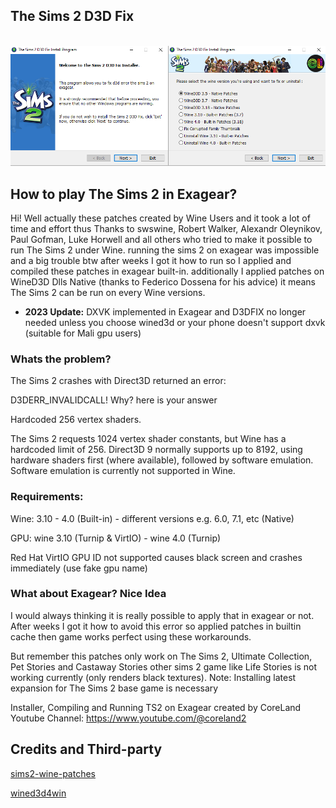  ## The Sims 2 D3D Fix
<!-- PROJECT LOGO -->
<br />
<div align="center">
  <a href="https://github.com/erfan2255/TS2D3DFIX">
    <img src="images/interface.png" alt="Logo">
  </a>
  </div>


## How to play The Sims 2 in Exagear?
Hi! Well actually these patches created by Wine Users and it took a lot of time and effort thus Thanks to swswine, Robert Walker, Alexandr Oleynikov, Paul Gofman, Luke Horwell and all others who tried to make it possible to run The Sims 2 under Wine. running the sims 2 on exagear was impossible and a big trouble btw after weeks I got it how to run so I applied and compiled these patches in exagear built-in. additionally I applied patches on WineD3D Dlls Native (thanks to Federico Dossena for his advice) it means The Sims 2 can be run on every Wine versions.
* <b>2023 Update:</b> DXVK implemented in Exagear and D3DFIX no longer needed unless you choose wined3d or your phone doesn't support dxvk (suitable for Mali gpu users)
### Whats the problem?
The Sims 2 crashes with Direct3D returned an error:

D3DERR_INVALIDCALL! Why? here is your answer

Hardcoded 256 vertex shaders.

The Sims 2 requests 1024 vertex shader constants, but Wine has a hardcoded limit of 256. Direct3D 9 normally supports up to 8192, using hardware shaders first (where available), followed by software emulation. Software emulation is currently not supported in Wine.

### Requirements:
Wine: 3.10 - 4.0 (Built-in) - different versions e.g. 6.0, 7.1, etc (Native)

GPU: wine 3.10 (Turnip & VirtIO) - wine 4.0 (Turnip)

Red Hat VirtIO GPU ID not supported causes black screen and crashes immediately (use fake gpu name)

### What about Exagear? Nice Idea
I would always thinking it is really possible to apply that in exagear or not. After weeks I got it how to avoid this error so applied patches in builtin cache then game works perfect using these workarounds.

But remember this patches only work on The Sims 2, Ultimate Collection, Pet Stories and Castaway Stories other sims 2 game like Life Stories is not working currently (only renders black textures).
Note: Installing latest expansion for The Sims 2 base game is necessary

Installer, Compiling and Running TS2 on Exagear created by CoreLand Youtube Channel: https://www.youtube.com/@coreland2

## Credits and Third-party
[sims2-wine-patches](https://github.com/lah7/sims2-wine-patches)

[wined3d4win](https://github.com/adolfintel/wined3d4win)
